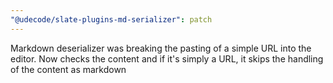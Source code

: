 ```yaml
---
"@udecode/slate-plugins-md-serializer": patch
---
```


Markdown deserializer was breaking the pasting of a simple URL into the editor. Now checks the content and if it's simply a URL, it skips the handling of the content as markdown
